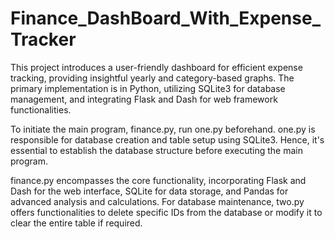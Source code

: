 # Finance_DashBoard_With_Expense_Tracker
This project introduces a user-friendly dashboard for efficient expense tracking, providing insightful yearly and category-based graphs. The primary implementation is in Python, utilizing SQLite3 for database management, and integrating Flask and Dash for web framework functionalities.

To initiate the main program, finance.py, run one.py beforehand. one.py is responsible for database creation and table setup using SQLite3. Hence, it's essential to establish the database structure before executing the main program.

finance.py encompasses the core functionality, incorporating Flask and Dash for the web interface, SQLite for data storage, and Pandas for advanced analysis and calculations.
For database maintenance, two.py offers functionalities to delete specific IDs from the database or modify it to clear the entire table if required.
